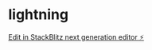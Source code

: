 # lightning

[Edit in StackBlitz next generation editor ⚡️](https://stackblitz.com/~/github.com/jrb50dn/lightning)